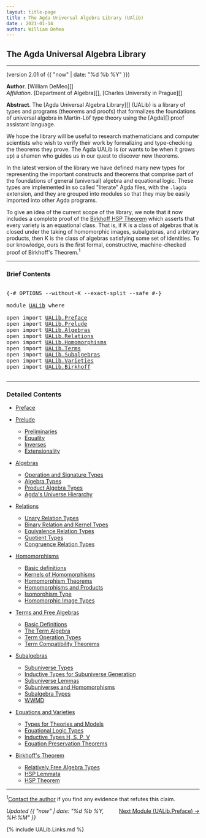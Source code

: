 ```yaml
---
layout: title-page
title : The Agda Universal Algebra Library (UAlib)
date : 2021-01-14
author: William DeMeo
---
```


<!--

FILE      : UALib.lagda
AUTHOR    : William DeMeo  <williamdemeo@gmail.com>
DATED     : 14 Jan 2021
UPDATED   : 15 Jan 2021
COPYRIGHT : (c) 2021 William DeMeo

[The Agda Universal Algebra Library](UALib.html)

LICENSE:

The software in this file is subject to the GNU General Public License v3.0.

See the LICENSE file at https://gitlab.com/ualib/ualib.gitlab.io/-/blob/master/LICENSE

The text other than software is copyright of the author. It can be
used for scholarly purposes subject to the usual academic conventions
of citation.

* The *.lagda files are not meant to be read by people, but rather to be
  type-checked by the Agda proof assistant and to automatically generate html files
  (which are meant to be read by people).

* This is done with the generatehtml file to generate markdown and html files from the
  literate Agda (.lagda) files, and then using jekyll to convert markdown into html.

-->

## <a id="ualib">The Agda Universal Algebra Library</a>

---------------------------------------------------------------------------------

(version 2.01 of {{ "now" | date: "%d %b %Y" }})

**Author**. [William DeMeo][]  
*Affiliation*. [Department of Algebra][], [Charles University in Prague][]

**Abstract**. The [Agda Universal Algebra Library][] (UALib) is a library of types and programs (theorems and proofs) that formalizes the foundations of universal algebra in Martin-Löf type theory using the [Agda][] proof assistant language.

We hope the library will be useful to research mathematicians and computer scientists who wish to verify their work by formalizing and type-checking the theorems they prove. The Agda UALib is (or wants to be when it grows up) a shamen who guides us in our quest to discover new theorems.

In the latest version of the library we have defined many new types for representing the important constructs and theorems that comprise part of the foundations of general (universal) algebra and equational logic. These types are implemented in so called "literate" Agda files, with the `.lagda` extension, and they are grouped into modules so that they may be easily imported into other Agda programs.

To give an idea of the current scope of the library, we note that it now includes a complete proof of the [Birkhoff HSP Theorem](UALib.Birkhoff.Theorem.html) which asserts that every variety is an equational class.  That is, if K is a class of algebras that is closed under the taking of homomorphic images, subalgebras, and arbitrary products, then K is the class of algebras satisfying some set of identities. To our knowledge, ours is the first formal, constructive, machine-checked proof of Birkhoff's Theorem.<span class="footnote"><sup>1</sup></span>

--------------------------------

### <a id="brief-contents"></a> Brief Contents

<pre class="Agda">

<a id="2930" class="Symbol">{-#</a> <a id="2934" class="Keyword">OPTIONS</a> <a id="2942" class="Pragma">--without-K</a> <a id="2954" class="Pragma">--exact-split</a> <a id="2968" class="Pragma">--safe</a> <a id="2975" class="Symbol">#-}</a>

<a id="2980" class="Keyword">module</a> <a id="2987" href="UALib.html" class="Module">UALib</a> <a id="2993" class="Keyword">where</a>

<a id="3000" class="Keyword">open</a> <a id="3005" class="Keyword">import</a> <a id="3012" href="UALib.Preface.html" class="Module">UALib.Preface</a>
<a id="3026" class="Keyword">open</a> <a id="3031" class="Keyword">import</a> <a id="3038" href="UALib.Prelude.html" class="Module">UALib.Prelude</a>
<a id="3052" class="Keyword">open</a> <a id="3057" class="Keyword">import</a> <a id="3064" href="UALib.Algebras.html" class="Module">UALib.Algebras</a>
<a id="3079" class="Keyword">open</a> <a id="3084" class="Keyword">import</a> <a id="3091" href="UALib.Relations.html" class="Module">UALib.Relations</a>
<a id="3107" class="Keyword">open</a> <a id="3112" class="Keyword">import</a> <a id="3119" href="UALib.Homomorphisms.html" class="Module">UALib.Homomorphisms</a>
<a id="3139" class="Keyword">open</a> <a id="3144" class="Keyword">import</a> <a id="3151" href="UALib.Terms.html" class="Module">UALib.Terms</a>
<a id="3163" class="Keyword">open</a> <a id="3168" class="Keyword">import</a> <a id="3175" href="UALib.Subalgebras.html" class="Module">UALib.Subalgebras</a>
<a id="3193" class="Keyword">open</a> <a id="3198" class="Keyword">import</a> <a id="3205" href="UALib.Varieties.html" class="Module">UALib.Varieties</a>
<a id="3221" class="Keyword">open</a> <a id="3226" class="Keyword">import</a> <a id="3233" href="UALib.Birkhoff.html" class="Module">UALib.Birkhoff</a>

</pre>

-------------------------------------------

### <a id="detailed-contents"></a> Detailed Contents

- [Preface](UALib.Preface.html)

- [Prelude](UALib.Prelude.html)
  - [Preliminaries](UALib.Prelude.Preliminaries.html)
  - [Equality](UALib.Prelude.Equality.html)
  - [Inverses](UALib.Prelude.Inverses.html)
  - [Extensionality](UALib.Prelude.Extensionality.html)

- [Algebras](UALib.Algebras.html)
  - [Operation and Signature Types](UALib.Algebras.Signatures.html)
  - [Algebra Types](UALib.Algebras.Algebras.html)
  - [Product Algebra Types](UALib.Algebras.Products.html)
  - [Agda's Universe Hierarchy](UALib.Algebras.Lifts.html)

- [Relations](UALib.Relations.html)
  - [Unary Relation Types](UALib.Relations.Unary.html)
  - [Binary Relation and Kernel Types](UALib.Relations.Binary.html)
  - [Equivalence Relation Types](UALib.Relations.Equivalences.html)
  - [Quotient Types](UALib.Relations.Quotients.html)
  - [Congruence Relation Types](UALib.Relations.Congruences.html)

- [Homomorphisms](UALib.Homomorphisms.html)
  - [Basic definitions](UALib.Homomorphisms.Basic.html)
  - [Kernels of Homomorphisms](UALib.Homomorphisms.Kernels.html)
  - [Homomorphism Theorems](UALib.Homomorphisms.Noether.html)
  - [Homomorphisms and Products](UALib.Homomorphisms.Products.html)
  - [Isomorphism Type](UALib.Homomorphisms.Isomorphisms.html)
  - [Homomorphic Image Types](UALib.Homomorphisms.HomomorphicImages.html)

- [Terms and Free Algebras](UALib.Terms.html)
  - [Basic Definitions](UALib.Terms.Basic.html)
  - [The Term Algebra](UALib.Terms.Free.html)
  - [Term Operation Types](UALib.Terms.Operations.html)
  - [Term Compatibility Theorems](UALib.Terms.Compatibility.html)

- [Subalgebras](UALib.Subalgebras.html)
  - [Subuniverse Types](UALib.Subalgebras.Subuniverses.html)
  - [Inductive Types for Subuniverse Generation](UALib.Subalgebras.Generation.html)
  - [Subuniverse Lemmas](UALib.Subalgebras.Properties.html)
  - [Subuniverses and Homomorphisms](UALib.Subalgebras.Homomorphisms.html)
  - [Subalgebra Types](UALib.Subalgebras.Subalgebras)
  - [WWMD](UALib.Subalgebras.WWMD.html)

- [Equations and Varieties](UALib.Varieties.html)
  - [Types for Theories and Models](UALib.Varieties.ModelTheory.html)
  - [Equational Logic Types](UALib.Varieties.EquationalLogic.html)
  - [Inductive Types H, S, P, V](UALib.Varieties.Varieties.html)
  - [Equation Preservation Theorems](UALib.Varieties.Preservation.html)

- [Birkhoff's Theorem](UALib.Birkhoff.html)
  - [Relatively Free Algebra Types](UALib.Birkhoff.FreeAlgebra.html)
  - [HSP Lemmata](UALib.Birkhoff.Lemmata.html)
  - [HSP Theorem](UALib.Birkhoff.Theorem.html)

---------------------------------------

<span class="footnote"><sup>1</sup>[Contact the author](mailto:williamdemeo@gmail.com) if you find any evidence that refutes this claim.</span>

<p></p>

<span style="float:right;">[Next Module (UALib.Preface) →](UALib.Preface.html)</span>


<div class="container">
<p>
<i>Updated {{ "now" | date: "%d %b %Y, %H:%M" }}</i>
</p>
</div>


{% include UALib.Links.md %}

